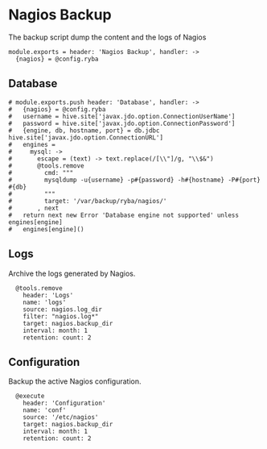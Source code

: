 
# Nagios Backup

The backup script dump the content and the logs of Nagios

    module.exports = header: 'Nagios Backup', handler: ->
      {nagios} = @config.ryba  

## Database

    # module.exports.push header: 'Database', handler: ->
    #   {nagios} = @config.ryba
    #   username = hive.site['javax.jdo.option.ConnectionUserName']
    #   password = hive.site['javax.jdo.option.ConnectionPassword']
    #   {engine, db, hostname, port} = db.jdbc hive.site['javax.jdo.option.ConnectionURL']
    #   engines = 
    #     mysql: ->
    #       escape = (text) -> text.replace(/[\\"]/g, "\\$&")
    #       @tools.remove
    #         cmd: """
    #         mysqldump -u{username} -p#{password} -h#{hostname} -P#{port} #{db}
    #         """
    #         target: '/var/backup/ryba/nagios/'
    #       , next
    #   return next new Error 'Database engine not supported' unless engines[engine]
    #   engines[engine]()

## Logs

Archive the logs generated by Nagios.

      @tools.remove
        header: 'Logs'
        name: 'logs'
        source: nagios.log_dir
        filter: "nagios.log*"
        target: nagios.backup_dir
        interval: month: 1
        retention: count: 2

## Configuration

Backup the active Nagios configuration.

      @execute
        header: 'Configuration'
        name: 'conf'
        source: '/etc/nagios'
        target: nagios.backup_dir
        interval: month: 1
        retention: count: 2
